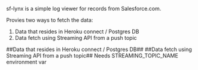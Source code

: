 sf-lynx is a simple log viewer for records from Salesforce.com.

Provies two ways to fetch the data:
1. Data that resides in Heroku connect / Postgres DB
2. Data fetch using Streaming API from a push topic

##Data that resides in Heroku connect / Postgres DB##
<TODO>
##Data fetch using Streaming API from a push topic##
Needs STREAMING_TOPIC_NAME environment var